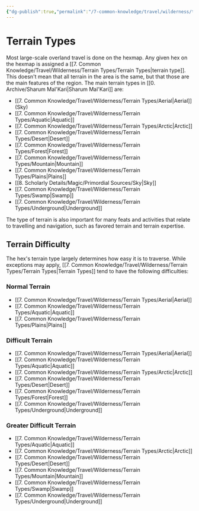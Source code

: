```yaml
---
{"dg-publish":true,"permalink":"/7-common-knowledge/travel/wilderness/terrain-types/terrain-types/","noteIcon":""}
---
```


# Terrain Types

Most large-scale overland travel is done on the hexmap. Any given hex on the hexmap is assigned a [[7. Common Knowledge/Travel/Wilderness/Terrain Types/Terrain Types\|terrain type]]. This doesn't mean that all terrain in the area is the same, but that those are the main features of the region. The main terrain types in [[0. Archive/Sharum Mal'Kari\|Sharum Mal'Kari]] are:

- [[7. Common Knowledge/Travel/Wilderness/Terrain Types/Aerial\|Aerial]] (Sky)
- [[7. Common Knowledge/Travel/Wilderness/Terrain Types/Aquatic\|Aquatic]] 
- [[7. Common Knowledge/Travel/Wilderness/Terrain Types/Arctic\|Arctic]] 
- [[7. Common Knowledge/Travel/Wilderness/Terrain Types/Desert\|Desert]] 
- [[7. Common Knowledge/Travel/Wilderness/Terrain Types/Forest\|Forest]] 
- [[7. Common Knowledge/Travel/Wilderness/Terrain Types/Mountain\|Mountain]]
- [[7. Common Knowledge/Travel/Wilderness/Terrain Types/Plains\|Plains]] 
- [[8. Scholarly Details/Magic/Primordial Sources/Sky\|Sky]] 
- [[7. Common Knowledge/Travel/Wilderness/Terrain Types/Swamp\|Swamp]] 
- [[7. Common Knowledge/Travel/Wilderness/Terrain Types/Underground\|Underground]] 

The type of terrain is also important for many feats and activities that relate to travelling and navigation, such as favored terrain and terrain expertise. 

## Terrain Difficulty

The hex's terrain type largely determines how easy it is to traverse. While exceptions may apply, [[7. Common Knowledge/Travel/Wilderness/Terrain Types/Terrain Types\|Terrain Types]] tend to have the following difficulties: 

### Normal Terrain 

- [[7. Common Knowledge/Travel/Wilderness/Terrain Types/Aerial\|Aerial]] 
- [[7. Common Knowledge/Travel/Wilderness/Terrain Types/Aquatic\|Aquatic]] 
- [[7. Common Knowledge/Travel/Wilderness/Terrain Types/Plains\|Plains]] 

### Difficult Terrain 

- [[7. Common Knowledge/Travel/Wilderness/Terrain Types/Aerial\|Aerial]] 
- [[7. Common Knowledge/Travel/Wilderness/Terrain Types/Aquatic\|Aquatic]] 
- [[7. Common Knowledge/Travel/Wilderness/Terrain Types/Arctic\|Arctic]] 
- [[7. Common Knowledge/Travel/Wilderness/Terrain Types/Desert\|Desert]] 
- [[7. Common Knowledge/Travel/Wilderness/Terrain Types/Forest\|Forest]] 
- [[7. Common Knowledge/Travel/Wilderness/Terrain Types/Underground\|Underground]] 

### Greater Difficult Terrain 

- [[7. Common Knowledge/Travel/Wilderness/Terrain Types/Aquatic\|Aquatic]] 
- [[7. Common Knowledge/Travel/Wilderness/Terrain Types/Arctic\|Arctic]] 
- [[7. Common Knowledge/Travel/Wilderness/Terrain Types/Desert\|Desert]] 
- [[7. Common Knowledge/Travel/Wilderness/Terrain Types/Mountain\|Mountain]] 
- [[7. Common Knowledge/Travel/Wilderness/Terrain Types/Swamp\|Swamp]] 
- [[7. Common Knowledge/Travel/Wilderness/Terrain Types/Underground\|Underground]] 